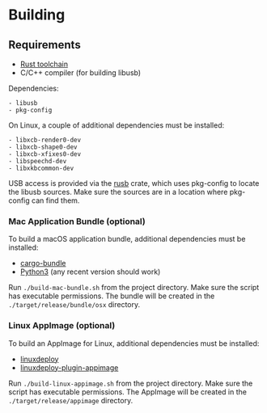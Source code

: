 # Building

## Requirements

- [Rust toolchain](https://www.rust-lang.org/)
- C/C++ compiler (for building libusb)

Dependencies:

    - libusb
    - pkg-config

On Linux, a couple of additional dependencies must be installed:

    - libxcb-render0-dev
    - libxcb-shape0-dev
    - libxcb-xfixes0-dev
    - libspeechd-dev
    - libxkbcommon-dev

USB access is provided via the [rusb](https://github.com/a1ien/rusb) crate, which uses pkg-config to locate the libusb sources. Make sure the sources are in a location where pkg-config can find them.

### Mac Application Bundle (optional)

To build a macOS application bundle, additional dependencies must be installed:

- [cargo-bundle](https://github.com/burtonageo/cargo-bundle)
- [Python3](https://python.org) (any recent version should work)

Run `./build-mac-bundle.sh` from the project directory. Make sure the script has executable permissions.
The bundle will be created in the `./target/release/bundle/osx` directory.

### Linux AppImage (optional)

To build an AppImage for Linux, additional dependencies must be installed:

- [linuxdeploy](https://github.com/linuxdeploy/linuxdeploy)
- [linuxdeploy-plugin-appimage](https://github.com/linuxdeploy/linuxdeploy-plugin-appimage)

Run `./build-linux-appimage.sh` from the project directory. Make sure the script has executable permissions.
The AppImage will be created in the `./target/release/appimage` directory.
